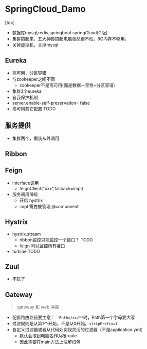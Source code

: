 # SpringCloud_Damo
[toc]
- 数据库mysql,redis,springboot springCloud(G版)
- 集群搞起来，五大神兽搞起电脑竟然跑不动。8G内存不够用。
- 关掉虚拟机，关掉mysql 

## Eureka
- 高可用，分区容错
- 与zookeeper之间不同
    - zookeeper不是高可用(而是数据一至性+分区容错)
- 集群3个eureka
- 自我保护机制
-  server.enable-self-preservation= false
- 高可用其它配置 TODO
## 服务提供
- 集群两个，假装从外调用
## Ribbon
## Feign
- interface调用
    - feignClient("xxx",fallback=impl)
- 服务调用降级 
    - 开启 hystrix
    - impl 需要被管理 @component
## Hystrix
- hystrix.stream
    - ribbon监控只能监控一个接口？ TODO
    - feign 可以监控所有接口
- turbine TODO
## Zuul
- 不玩了
## Gateway
> gateway 和 web 冲突
- 配置路由路径要主意：`- Path=/xx/**`时，Path第一个字母要大写
- 过滤规则是从第1个开始，不是从0开始。`stripPrefix=1`
- 自定义过滤器或者从代码处实现灵活的过滤器（不是application.yml）
    - 默认会取到电脑名作为根route
    - 因此需要在main方法上注解扫包
    
